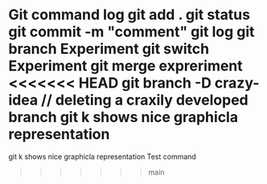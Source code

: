 Git command log
git add .
git status
git commit -m "comment"
git log
git branch Experiment
git switch Experiment
git merge expreriment
<<<<<<< HEAD
git branch -D crazy-idea // deleting a craxily developed branch
git k shows nice graphicla representation
=======
git k shows nice graphicla representation
Test command
>>>>>>> main
